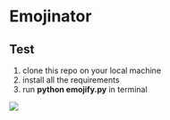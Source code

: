 # Emojinator

## Test

1) clone this repo on your local machine
2) install all the requirements 
3) run <b>python emojify.py</b> in terminal

![](output.gif)
